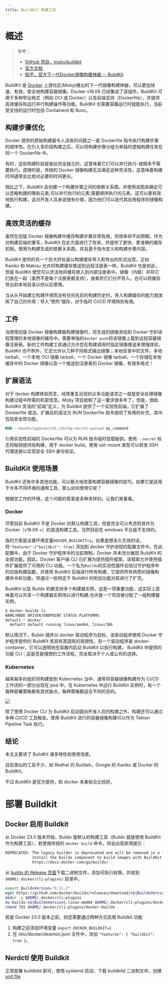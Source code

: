 ```yaml
---
title: BuildKit 构建工具
---
```


# 概述

> 参考：
> 
> - [GitHub 项目，moby/buildkit](https://github.com/moby/buildkit)
> - [官方文档](https://docs.docker.com/develop/develop-images/build_enhancements/)
> - [知乎，官方下一代Docker镜像构建神器 -- BuildKit](https://zhuanlan.zhihu.com/p/137261919)

BuildKit 是 [Docker](/docs/10.云原生/Containerization%20implementation/Docker/Docker%20介绍/Docker%20介绍.md) 上游社区(Moby)推出的下一代镜像构建神器，可以更加快速，有效，安全地构建容器镜像。Docker v18.06 已经集成了该组件。BuildKit 可用于多种导出格式（例如 OCI 或 Docker）以及前端支持（Dockerfile），并提供高效缓存和运行并行构建操作等功能。BuildKit 仅需要容器运行时就能执行，当前受支持的运行时包括 Containerd 和 Runc。

## 构建步骤优化

Docker 提供的原始构建最令人沮丧的问题之一是 Dockerfile 指令执行构建步骤的顺序性。在引入多阶段构建之后，可以将构建步骤分组为单独的逻辑构建任务在同一个 Dockerfile 中。

有时，这些构建阶段是彼此完全独立的，这意味着它们可以并行执行-或根本不需要执行。遗憾的是，传统的 Docker 镜像构建无法满足这种灵活性。这意味着构建时间通常会比绝对必要的时间更长。

相比之下，BuildKit 会创建一个构建步骤之间的依赖关系图，并使用该图来确定可以忽略构建的哪些元素;可以并行执行的元素;需要顺序执行的元素。这可以更有效地执行构建，这对开发人员来说很有价值，因为他们可以迭代其应用程序的镜像构建。

## 高效灵活的缓存

虽然在旧版 Docker 镜像构建中缓存构建步骤非常有用，但效率却不如预期。作为对构建后端的重写，BuildKit 在此方面进行了改进，并提供了更快，更准确的缓存机制。使用为构建生成的依赖关系图，并且基于指令定义和构建步骤内容。

BuildKit 提供的另一个巨大好处是以构建缓存导入和导出的形式出现，正如 Kaniko 和 Makisu 允许将构建缓存推送到远程注册表一样，BuildKit 也是如此，但是 BuildKit 使您可以灵活地将缓存嵌入到内部注册表中。镜像（内联）并将它们放在一起（虽然不是每个注册表都支持），或者将它们分开导入。也可以将缓存导出到本地目录以供以后使用。

当从头开始建立构建环境而没有任何先前的构建历史时，导入构建缓存的能力就发挥了自己的作用：导入“预热”缓存，对于临时 CI/CD 环境特别有用。

## 工件

当使用旧版 Docker 镜像构建器构建镜像时，将生成的镜像添加到 Docker 守护进程管理的本地镜像的缓存中。需要单独的`docker push`将该镜像上载到远程容器镜像注册表。新的工件构建工具通过允许您在构建调用时指定镜像推送来增强体验，BuildKit 也不例外，它还允许以几种不同格式输出镜像；本地目录中的文件，本地 tarball，一个本地 OCI 镜像 tarball，一个 Docker 镜像 tarball，一个存储在本地缓存中的 Docker 镜像以及一个推送到注册表的 Docker 镜像，有很多格式！

## 扩展语法

对于 docker 构建体验而言，经常重复出现的众多功能请求之一就是安全处理镜像构建过程中所需的机密信息。Moby 项目抵制了这一要求很多年了，但是，借助 BuildKit 灵活的“前端”定义，为 Buildkit 提供了一个实验性前端，它扩展了 Dockerfile 语法。扩展后的语法为 RUN Dockerfile 指令提供了有用的补充，其中包括安全性功能。

```dockerfile
RUN --mount=type=secret,id=top-secret-passwd my_command
```

引用实验性前端的 Dockerfile 可以为 RUN 指令临时挂载秘钥。使用 `--secret` 标志将秘钥提供给构建，用于 docker build。使用 ssh mount 类型可以转发 SSH 代理连接以实现安全 SSH 身份验证。

## BuildKit 使用场景

BuildKit 还有许多其他功能，可以极大地改善构建容器镜像的技巧。如果它是适用于许多不同环境的通用工具，那么如何使用它呢？

根据您工作的环境，这个问题的答案是多种多样的。让我们来看看。

### Docker

尽管目前 BuildKit 不是 Docker 的默认构建工具，但是完全可以考虑将其作为 Docker（v18.09 +）的首选构建工具。当然目前在 windows 平台是不支持的。

临时方案是设置环境变量`DOCKER_BUILDKIT=1`。如果是想永久生效的话，将`"features":{"buildkit": true}` 添加到 docker 守护进程的配置文件中。在此配置中，由于 Docker 守护程序中的当前限制，Docker 并未充分展现 BuildKit 的全部功能。因此，Docker 客户端 CLI 已扩展为提供插件框架，该框架允许使用插件扩展提供了可用的 CLI 功能。一个名为`Buildx`的实验性插件会绕过守护程序中的旧版构建函数，并使用 BuildKit 后端进行所有构建，它提供所有熟悉的镜像构建命令和功能，但通过一些特定于 BuildKit 的附加功能对其进行了扩充。

BuildKit 以及 Buildx 的都支持多个构建器实例，这是一项重要功能，这实际上意味着可以共享一个构建器实例场以进行构建;也许是一个项目被分配了一组构建器实例。

```bash
$ docker buildx ls
NAME/NODE DRIVER/ENDPOINT STATUS PLATFORMS
default * docker
  default default running linux/amd64, linux/386
```

默认情况下，Buildx 插件以 docker 驱动程序为目标，该驱动程序使用 Docker 守护程序提供的 BuildKit 库具有其固有的局限性。另一个驱动程序是 docker-container，它可以透明地在容器内启动 BuildKit 以执行构建。 BuildKit 中提供的功能 CLI：这是否是理想的工作流程，完全取决于个人或公司的选择。

### Kubernetes

越来越多的组织将构建放到 Kubernetes 当中，通常将容器镜像构建作为 CI/CD 工作流的一部分出现在 pod 中。在 Kubernetes 中运行 BuildKit 实例时，有一个每种部署策略都有其优缺点，每种策略都适合不同的目的。

![](https://notes-learning.oss-cn-beijing.aliyuncs.com/buildkit/kubernetes.png)

除了使用 Docker CLI 为 BuildKit 启动面向开发人员的构建之外，构建还可以通过多种 CI/CD 工具触发。使用 BuildKit 进行的容器镜像构建可以作为 Tekton Pipeline Task 执行。

## 结论

本文主要讲了 BuildKit 诸多特性和使用场景。

目前类似的工具不少，如 Redhat 的 Buildah，Google 的 Kaniko 或 Docker 的 BuildKit。

不过 BuildKit 是官方提供，和 docker 本身结合比较好。

# 部署 Buildkit

## Docker 启用 Buildkit

从 Docker 23.0 版本开始，Buildx 是默认的构建工具（Buildx 就是使用 BuildKit 作为构建工具），若使用传统的 `docker build` 命令，将会出现弃用提示：

```bash
DEPRECATED: The legacy builder is deprecated and will be removed in a future release.
            Install the buildx component to build images with BuildKit:
            https://docs.docker.com/go/buildx/
```

从 [buildx 的 Release 页面](https://github.com/docker/buildx/releases)下载二进制文件，添加可执行权限，并放到 `$HOME/.docker/cli-plugins/` 目录中。

```bash
export BuildxVersion="0.11.2"
wget https://github.com/docker/buildx/releases/download/v${BuildxVersion}/buildx-v${BuildxVersion}.linux-amd64
mkdir -p $HOME/.docker/cli-plugins
mv buildx-v${BuildxVersion}.linux-amd64 $HOME/.docker/cli-plugins/docker-buildx
chmod 755 $HOME/.docker/cli-plugins/docker-buildx
```

若是 Docker 23.0 版本之前，则还需要通过两种方式启用 Buildkit 功能

1. 构建之前添加环境变量 `export DOCKER_BUILDKIT=1`
2. 在 /etc/docker/deamon.json 文件中，添加 `"features": { "buildkit": true }`。

## Nerdctl 使用 Buildkit

正常部署 buildkitd 即可，使用 systemd 启动，下载 buildkitd 二进制文件，创建 [unit file](https://github.com/moby/buildkit/tree/master/examples/systemd/system)

